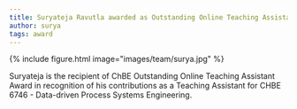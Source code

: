 ```yaml
---
title: Suryateja Ravutla awarded as Outstanding Online Teaching Assistant from ChBE
author: surya
tags: award
---
```


{% include figure.html image="images/team/surya.jpg" %}

Suryateja is the recipient of ChBE Outstanding Online Teaching Assistant Award in recognition of his contributions as a Teaching Assistant for CHBE 6746 - Data-driven Process Systems Engineering.

